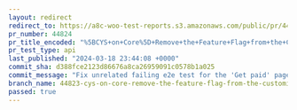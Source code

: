 ```yaml
---
layout: redirect
redirect_to: https://a8c-woo-test-reports.s3.amazonaws.com/public/pr/44824/api/index.html
pr_number: 44824
pr_title_encoded: "%5BCYS+on+Core%5D+Remove+the+Feature+Flag+from+the+Customize+Your+Store+flow+on+Core"
pr_test_type: api
last_published: "2024-03-18 23:44:08 +0000"
commit_sha: d388fce2123d86676a8ca26959091c0578b1a025
commit_message: "Fix unrelated failing e2e test for the 'Get paid' page"
branch_name: 44823-cys-on-core-remove-the-feature-flag-from-the-customize-your-store-flow-on-core
passed: true
---
```

